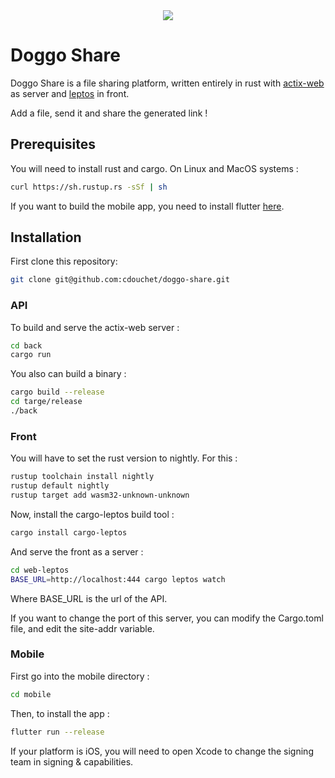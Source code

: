 <div style="text-align:center"><img src="https://bordel.doggo-saloon.net/logo-transparent.png" /></div>

# Doggo Share

Doggo Share is a file sharing platform, written entirely in rust with [actix-web](https://github.com/actix/actix-web) as server and [leptos](https://github.com/leptos-rs/leptos) in front.

Add a file, send it and share the generated link !

## Prerequisites

You will need to install rust and cargo. On Linux and MacOS systems :

```bash
curl https://sh.rustup.rs -sSf | sh
```

If you want to build the mobile app, you need to install flutter [here](https://docs.flutter.dev/get-started/install).

## Installation

First clone this repository:

```bash
git clone git@github.com:cdouchet/doggo-share.git
```

### API

To build and serve the actix-web server :

```bash
cd back
cargo run
```

You also can build a binary :

```bash
cargo build --release
cd targe/release
./back
```

### Front

You will have to set the rust version to nightly. For this :

```bash
rustup toolchain install nightly
rustup default nightly
rustup target add wasm32-unknown-unknown
```

Now, install the cargo-leptos build tool :
```bash
cargo install cargo-leptos
```

And serve the front as a server :
```bash
cd web-leptos
BASE_URL=http://localhost:444 cargo leptos watch
```

Where BASE_URL is the url of the API.

If you want to change the port of this server, you can modify the Cargo.toml file, and edit the site-addr variable.

### Mobile

First go into the mobile directory :
```bash
cd mobile
```

Then, to install the app :
```bash
flutter run --release
```

If your platform is iOS, you will need to open Xcode to change the signing team in signing & capabilities.
